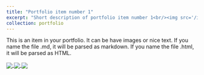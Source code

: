 ```yaml
---
title: "Portfolio item number 1"
excerpt: "Short description of portfolio item number 1<br/><img src='/images/500x300.png'>"
collection: portfolio
---
```


This is an item in your portfolio. It can be have images or nice text. If you name the file .md, it will be parsed as markdown. If you name the file .html, it will be parsed as HTML. 


<a href="https://github.com/Gregory-Eales/teeny-go">
  <img align="center" src="https://github-readme-stats.vercel.app/api/pin/?username=Gregory-Eales&repo=teeny-go" />
</a>

<a href="https://github.com/Gregory-Eales/gym-catan">
  <img align="center" src="https://github-readme-stats.vercel.app/api/pin/?username=Gregory-Eales&repo=gym-catan" />
</a>

<a href="https://github.com/Gregory-Eales/embodied-procgen">
  <img align="center" src="https://github-readme-stats.vercel.app/api/pin/?username=Gregory-Eales&repo=embodied-procgen" />
</a>